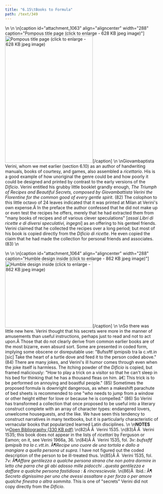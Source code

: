 ```yaml
---
title: "6.15\tBooks to Formula"
path: /text/349
---
```

<p style="text-align: center;"></p>\n\n\n[caption id="attachment_1063" align="aligncenter" width="288" caption="Pompous title page (click to enlarge - 628 KB jpeg image)"]<a rel="pop-up" href="http://www.humanismforsale.org/text/images_full//6.00_Chapter_Six/HFS_024.01.jpg"><img class="size-full wp-image-1063" title="HFS_024.01_thumb" src="http://www.humanismforsale.org/text/wp-content/uploads/2008/09/HFS_024.01_thumb.jpg" alt="Pompous title page (click to enlarge - 628 KB jpeg image)" width="288" height="416" /></a>[/caption]\n\nGiovambaptista Verini, whom we met earlier (section 6.10) as an author of handwriting manuals, books of courtesy, and games, also assembled a <em>ricettario</em>. His is a good example of how unoriginal the genre could be and how poorly it could be designed and printed by contrast to the early versions of the <em>Dificio</em>. Verini entitled his grubby little booklet grandly enough, <em>The Triumph of Recipes and Beautiful Secrets, composed by Giovambattista Verini the Florentine for the common good of every gentle spirit.</em> (82) The colophon to this little octavo of 24 leaves indicated that it was printed at Milan at Verini's own expense.Â In the preface the author confessed that he did not make up or even test the recipes he offers, merely that he had extracted them from "many books of recipes and of various clever speculations" [<em>assai Libri di ricette e di diversi speculativi, ingegni</em>] as an offering to his genteel friends. Verini claimed that he collected the recipes over a long period; but most of his book is copied directly from the <em>Dificio di ricette</em>. He even copied the claim that he had made the collection for personal friends and associates. (83)\n<p style="text-align: center;"></p>\n\n\n[caption id="attachment_1064" align="aligncenter" width="288" caption="Humble design inside (click to enlarge - 862 KB jpeg image)"]<a rel="pop-up" href="http://www.humanismforsale.org/text/images_full//6.00_Chapter_Six/HFS_024.02.jpg"><img class="size-full wp-image-1064" title="HFS_024.02_thumb" src="http://www.humanismforsale.org/text/wp-content/uploads/2008/09/HFS_024.02_thumb.jpg" alt="Humble design inside (click to enlarge - 862 KB jpeg image)" width="288" height="218" /></a>[/caption]\n\nSo there was little new here. Verini thought that his secrets were more in the manner of amusements than useful instructions, perhaps just to read and not to act upon.Â Those that do not clearly derive from common earlier books are of the most bizarre, even absurd sort. Some are presented in coded form, implying some obscene or disreputable use: "Bufssftf ipmipsib tra la c.vtt.in [sic] Take the heart of a turtle dove and feed it to the person coded above." (84) There are many jokes, and Verini's ill humor comes through even when the joke itself is harmless. The itching powder of the <em>Dificio</em> is copied, but framed maliciously: "How to play a trick on a visitor so that he can't sleep in his bed for thinking that he has a thousand fleas on him. â€¦ This trick is to be performed on annoying and boastful people." (85) Sometimes the proposed formula is downright dangerous, as when a makeshift parachute of bed sheets is recommended to one "who needs to jump from a window or other height either for love or because he is compelled." (86) So Verini has transformed a collection that once proposed to be useful into a literary construct complete with an array of character types: endangered lovers, unwelcome houseguests, and the like. We have seen this tendency to construct narratives in many textbooks, but it is particularly characteristic of vernacular books that popularized learned Latin disciplines.\n\n<strong>NOTES</strong>\n<a href="http://www.humanismforsale.org/bibliography.pdf" target="new">Open Bibliography (330 KB pdf)</a>\n(82)Â Â  Verini 1535.\n(83)Â Â  Verini 1535; this book does not appear in the lists of <em>ricettari</em> by Ferguson or Eamon; on it, see Verini 1966a, 36.\n(84)Â Â  Verini 1535, fol. 3v: <em>bufssftf ipmipsib tra la c.vtt.in</em>. Â¶<em>Recipe uno cuore de una tortola e dallo a mangiare a quella persona ut supra</em>. I have not figured out the coded description of the person to be ill-treated thus.\n(85)Â Â  Verini 1535, fol. 7v: Â¶<em>Affare gentilezza a qualche persona strana che non potra dormire in letto che parra che gli abi adosso mille pidocchi ..questa gentilezza e daffare a qualche persona fastidiosa : &amp; rincrescievole.</em>\n(86)Â  Ibid.: Â¶ <em>Secreto dignissimo per uno che avessi assaltare o per forza o per amore qualche finestra o altra sommita</em>. This is one of "secrets" Verini did not copy directly from the <em>Dificio</em>.
